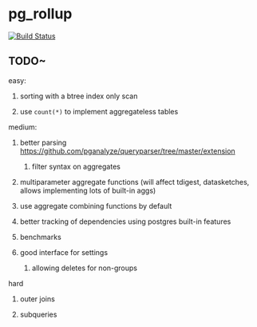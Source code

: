 # pg\_rollup

[![Build Status](https://github.com/mikeizbicki/pg_rollup/workflows/tests/badge.svg)](https://github.com/mikeizbicki/pg_rollup/actions)

## TODO~

easy:

1. sorting with a btree index only scan

1. use `count(*)` to implement aggregateless tables

medium:

1. better parsing https://github.com/pganalyze/queryparser/tree/master/extension

    1. filter syntax on aggregates

1. multiparameter aggregate functions (will affect tdigest, datasketches, allows implementing lots of built-in aggs)

1. use aggregate combining functions by default

1. better tracking of dependencies using postgres built-in features

1. benchmarks

1. good interface for settings
    1. allowing deletes for non-groups

hard

1. outer joins

1. subqueries
